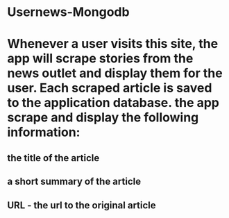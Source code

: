 # Usernews-Mongodb

# Whenever a user visits this site, the app will scrape stories from the news outlet and display them for the user. Each scraped article is saved to the application database.  the app  scrape and display the following information:

## the title of the article ##

## a short summary of the article ##

## URL - the url to the original article ##
